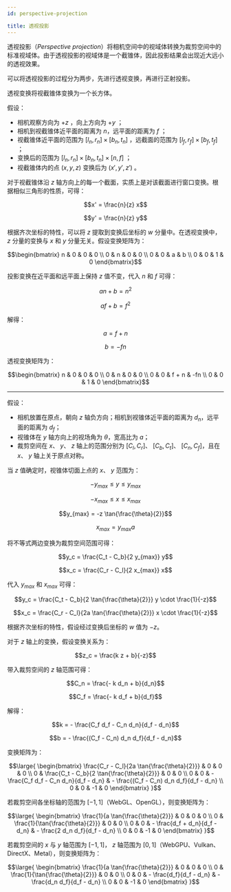 ```yaml
---
id: perspective-projection

title: 透视投影
---
```


透视投影（_Perspective projection_）将相机空间中的视域体转换为裁剪空间中的标准视域体。由于透视投影的视域体是一个截锥体，因此投影结果会出现近大远小的透视效果。

可以将透视投影的过程分为两步，先进行透视变换，再进行正射投影。

透视变换将视截锥体变换为一个长方体。

假设：

- 相机观察方向为 $+z$ ，向上方向为 $+y$ ；
- 相机到视截锥体近平面的距离为 $n$，远平面的距离为 $f$ ；
- 视截锥体近平面的范围为 $[l_n, r_n] \times [b_n, t_n]$ ，远截面的范围为 $[l_f, r_f] \times [b_f, t_f]$ ；
- 变换后的范围为 $[l_n, r_n] \times [b_n, t_n] \times [n, f]$ ；
- 视截锥体内的点 $(x, y, z)$ 变换后为 $(x', y', z')$ 。

对于视截锥体沿 $z$ 轴方向上的每一个截面，实质上是对该截面进行窗口变换。根据相似三角形的性质，可得：

```math
x' = \frac{n}{z} x
```

```math
y' = \frac{n}{z} y
```

根据齐次坐标的特性，可以将 $z$ 提取到变换后坐标的 $w$ 分量中。在透视变换中， $z$ 分量的变换与 $x$ 和 $y$ 分量无关。假设变换矩阵为：

```math
\begin{bmatrix}
  n & 0 & 0 & 0 \\
  0 & n & 0 & 0 \\
  0 & 0 & a & b \\
  0 & 0 & 1 & 0
\end{bmatrix}
```

投影变换在近平面和远平面上保持 $z$ 值不变，代入 $n$ 和 $f$ 可得：

```math
an + b = n^2
```

```math
af + b = f^2
```

解得：

```math
a = f + n
```

```math
b = -fn
```

透视变换矩阵为：

```math
\begin{bmatrix}
  n & 0 & 0 & 0 \\
  0 & n & 0 & 0 \\
  0 & 0 & f + n & -fn \\
  0 & 0 & 1 & 0
\end{bmatrix}
```

---

假设：

- 相机放置在原点，朝向 $z$ 轴负方向；相机到视锥体近平面的距离为 $d_n$，远平面的距离为 $d_f$；
- 视锥体在 $y$ 轴方向上的视场角为 $\theta$，宽高比为 $a$；
- 裁剪空间在 $x$、 $y$、 $z$ 轴上的范围分别为 $[C_l, C_r]$、 $[C_b, C_t]$、 $[C_n, C_f]$，且在 $x$、 $y$ 轴上关于原点对称。

当 $z$ 值确定时，视锥体切面上点的 $x$、 $y$ 范围为：

```math
-y_{max} \leqslant y \leqslant y_{max}
```

```math
-x_{max} \leqslant x \leqslant x_{max}
```

```math
y_{max} = -z \tan{\frac{\theta}{2}}
```

```math
x_{max} = y_{max} a
```

将不等式两边变换为裁剪空间范围可得：

```math
y_c = \frac{C_t - C_b}{2 y_{max}} y
```

```math
x_c = \frac{C_r - C_l}{2 x_{max}} x
```

代入 $y_{max}$ 和 $x_{max}$ 可得：

```math
y_c = \frac{C_t - C_b}{2 \tan{\frac{\theta}{2}}} y \cdot \frac{1}{-z}
```

```math
x_c = \frac{C_r - C_l}{2a  \tan{\frac{\theta}{2}}} x \cdot \frac{1}{-z}
```

根据齐次坐标的特性，假设经过变换后坐标的 $w$ 值为 $-z$。

对于 $z$ 轴上的变换，假设变换关系为：

```math
z_c = \frac{k z + b}{-z}
```

带入裁剪空间的 $z$ 轴范围可得：

```math
C_n = \frac{- k d_n + b}{d_n}
```

```math
C_f = \frac{- k d_f + b}{d_f}
```

解得：

```math
k = - \frac{C_f d_f - C_n d_n}{d_f - d_n}
```

```math
b = - \frac{(C_f - C_n) d_n d_f}{d_f - d_n}
```

变换矩阵为：

```math
\large{
  \begin{bmatrix}
   \frac{C_r - C_l}{2a  \tan{\frac{\theta}{2}}} & 0 & 0 & 0 \\
    0 & \frac{C_t - C_b}{2 \tan{\frac{\theta}{2}}} & 0 & 0 \\
    0 & 0 & - \frac{C_f d_f - C_n d_n}{d_f - d_n} & - \frac{(C_f - C_n) d_n d_f}{d_f - d_n} \\
    0 & 0 & -1 & 0
  \end{bmatrix}
}
```

若裁剪空间各坐标轴的范围为 $[-1, 1]$（WebGL、OpenGL），则变换矩阵为：

```math
\large{
  \begin{bmatrix}
   \frac{1}{a  \tan{\frac{\theta}{2}}} & 0 & 0 & 0 \\
    0 & \frac{1}{\tan{\frac{\theta}{2}}} & 0 & 0 \\
    0 & 0 & - \frac{d_f + d_n}{d_f - d_n} & - \frac{2 d_n d_f}{d_f - d_n} \\
    0 & 0 & -1 & 0
  \end{bmatrix}
}
```

若裁剪空间的 $x$ 与 $y$ 轴范围为 $[-1, 1]$， $z$ 轴范围为 $[0, 1]$（WebGPU、Vulkan、DirectX、Metal），则变换矩阵为：

```math
\large{
  \begin{bmatrix}
   \frac{1}{a  \tan{\frac{\theta}{2}}} & 0 & 0 & 0 \\
    0 & \frac{1}{\tan{\frac{\theta}{2}}} & 0 & 0 \\
    0 & 0 & - \frac{d_f}{d_f - d_n} & - \frac{d_n d_f}{d_f - d_n} \\
    0 & 0 & -1 & 0
  \end{bmatrix}
}
```
